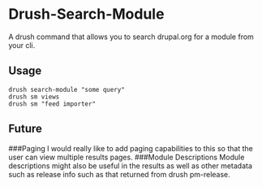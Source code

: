 # Drush-Search-Module
A drush command that allows you to search drupal.org for a module from your cli.

## Usage
```
drush search-module "some query"
drush sm views
drush sm "feed importer"
```
## Future
###Paging
I would really like to add paging capabilities to this so that the user can view multiple results pages.
###Module Descriptions
Module descriptions might also be useful in the results as well as other metadata such as release info such as that returned from drush pm-release.
